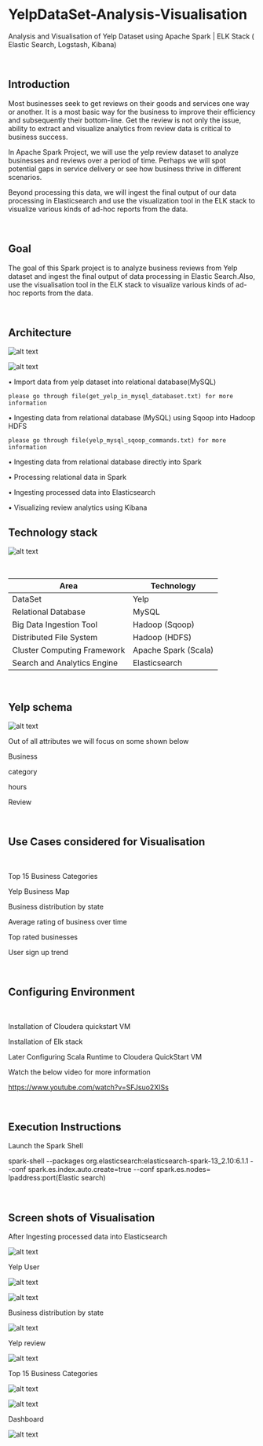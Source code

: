 # YelpDataSet-Analysis-Visualisation

Analysis and Visualisation of Yelp Dataset using Apache Spark | ELK Stack ( Elastic Search, Logstash, Kibana)

</br>

## Introduction

Most businesses seek to get reviews on their goods and services one way or another. It is a most basic way for the business to improve their efficiency and subsequently their bottom-line. Get the review is not only the issue, ability to extract and visualize analytics from review data is critical to business success.

In Apache Spark Project, we will use the yelp review dataset to analyze businesses and reviews over a period of time. Perhaps we will spot potential gaps in service delivery or see how business thrive in different scenarios.

Beyond processing this data, we will ingest the final output of our data processing in Elasticsearch and use the visualization tool in the ELK stack to visualize various kinds of ad-hoc reports from the data.


</br>

## Goal

The goal of this Spark project is to analyze business reviews from Yelp dataset and ingest the final output of data processing in Elastic Search.Also, use the visualisation tool in the ELK stack to visualize various kinds of ad-hoc reports from the data.

</br>

## Architecture

![alt text](https://github.com/RepakaRamateja/YelpDataSet-Analysis-Visualisation/blob/master/images/arch.png)

![alt text](https://github.com/RepakaRamateja/YelpDataSet-Analysis-Visualisation/blob/master/images/ar.png)


• Import data from yelp dataset into relational database(MySQL)
   
    please go through file(get_yelp_in_mysql_databaset.txt) for more information 

• Ingesting data from relational database (MySQL) using Sqoop into Hadoop HDFS

    please go through file(yelp_mysql_sqoop_commands.txt) for more information 

• Ingesting data from relational database directly into Spark

•  Processing relational data in Spark

•  Ingesting processed data into Elasticsearch

•  Visualizing review analytics using Kibana


## Technology stack

![alt text](https://github.com/RepakaRamateja/YelpDataSet-Analysis-Visualisation/blob/master/images/tec.png)

</br>    


<table>
<thead>
<tr>
<th>Area</th>
<th>Technology</th>
</tr>
</thead>
<tbody>
    <tr>
        <td>DataSet </td>
        <td> Yelp </td>
    </tr>
    <tr>
        <td>Relational Database</td>
        <td>MySQL</td>
    </tr>
    <tr>
        <td>Big Data Ingestion Tool</td>
        <td>Hadoop (Sqoop) </td>
    </tr>
    <tr>
        <td>Distributed File System</td>
        <td> Hadoop (HDFS) </td>
    </tr>
    <tr>
        <td>Cluster Computing Framework</td>
        <td>Apache Spark (Scala) </td>
    </tr>
    <tr>
        <td>Search and Analytics Engine </td>
        <td>Elasticsearch</td>
    </tr>  
</tbody>
</table>

</br>   

## Yelp schema

![alt text](https://github.com/RepakaRamateja/YelpDataSet-Analysis-Visualisation/blob/master/images/schema.png)

Out of all attributes we will focus on some shown below 

Business

category

hours

Review

</br>

## Use Cases considered for Visualisation

</br>


   Top 15 Business Categories

   Yelp Business Map

   Business distribution by state

   Average rating of business over time

   Top rated businesses 

   User sign up trend




</br>

## Configuring Environment

</br>

Installation of Cloudera quickstart VM

Installation of Elk stack

Later Configuring Scala Runtime to Cloudera QuickStart VM

Watch the below video for more information 

https://www.youtube.com/watch?v=SFJsuo2XISs

</br>

## Execution Instructions
 
   Launch the Spark Shell

   spark-shell --packages org.elasticsearch:elasticsearch-spark-13_2.10:6.1.1 --conf spark.es.index.auto.create=true --conf spark.es.nodes= Ipaddress:port(Elastic search)

</br>

## Screen shots of Visualisation

After Ingesting processed data into Elasticsearch

![alt text](https://github.com/RepakaRamateja/YelpDataSet-Analysis-Visualisation/blob/master/images/1.png)

Yelp User

![alt text](https://github.com/RepakaRamateja/YelpDataSet-Analysis-Visualisation/blob/master/images/2.png)


![alt text](https://github.com/RepakaRamateja/YelpDataSet-Analysis-Visualisation/blob/master/images/3.png)


Business distribution by state

![alt text](https://github.com/RepakaRamateja/YelpDataSet-Analysis-Visualisation/blob/master/images/5.png)


Yelp review

![alt text](https://github.com/RepakaRamateja/YelpDataSet-Analysis-Visualisation/blob/master/images/review.png)

Top 15 Business Categories

![alt text](https://github.com/RepakaRamateja/YelpDataSet-Analysis-Visualisation/blob/master/images/cat.png)

![alt text](https://github.com/RepakaRamateja/YelpDataSet-Analysis-Visualisation/blob/master/images/catdes.png)

Dashboard 

![alt text](https://github.com/RepakaRamateja/YelpDataSet-Analysis-Visualisation/blob/master/images/dash.png)





